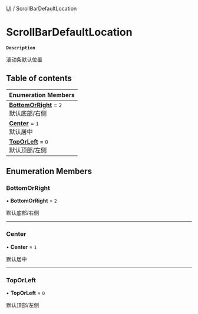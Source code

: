[UI](../modules/UI.UI.md) / ScrollBarDefaultLocation

# ScrollBarDefaultLocation <Badge type="tip" text="Enumeration" /> 

**`Description`**

滚动条默认位置

## Table of contents

| Enumeration Members |
| :-----|
| **[BottomOrRight](UI.ScrollBarDefaultLocation.md#bottomorright)** = ``2`` <br> 默认底部/右侧|
| **[Center](UI.ScrollBarDefaultLocation.md#center)** = ``1`` <br> 默认居中|
| **[TopOrLeft](UI.ScrollBarDefaultLocation.md#toporleft)** = ``0`` <br> 默认顶部/左侧|

## Enumeration Members

### BottomOrRight  

• **BottomOrRight** = ``2``

默认底部/右侧

___

### Center  

• **Center** = ``1``

默认居中

___

### TopOrLeft  

• **TopOrLeft** = ``0``

默认顶部/左侧
